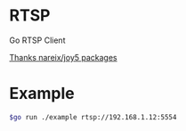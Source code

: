 # RTSP
Go RTSP Client

[Thanks nareix/joy5 packages](https://github.com/nareix/joy5)

# Example
```bash
$go run ./example rtsp://192.168.1.12:5554
```
